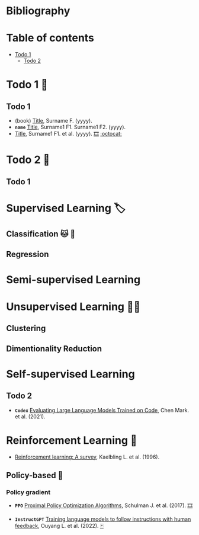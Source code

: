 # Bibliography

# Table of contents

* [Todo 1](#todo-1)
  * [Todo 2](#todo-2)

# Todo 1 :dart:

## Todo 1
* (book) [Title](https://todo.html), Surname F. (yyyy).
* **`name`** [Title](http://www.todo.pdf), Surname1 F1. Surname1 F2. (yyyy).
* [Title](http://todo.pdf), Surname1 F1. et al. (yyyy). [:film_strip:](https://www.youtube.com) [:octocat:](https://github.com/)


# Todo 2 :dart:

## Todo 1

# Supervised Learning :label:

## Classification :cat: :dog:

## Regression

# Semi-supervised Learning

# Unsupervised Learning  :person_with_probing_cane:

## Clustering

## Dimentionality Reduction

# Self-supervised Learning

## Todo 2
* **`Codex`** [Evaluating Large Language Models Trained on Code](https://arxiv.org/abs/2107.03374), Chen Mark. et al. (2021).


# Reinforcement Learning :robot:

* [Reinforcement learning: A survey](https://www.jair.org/index.php/jair/article/view/10166/24110), Kaelbling L. et al. (1996).


## Policy-based :muscle:

### Policy gradient
* **`PPO`** [Proximal Policy Optimization Algorithms](https://arxiv.org/abs/1707.06347), Schulman J. et al. (2017). [🎞️](https://www.youtube.com/watch?v=bqdjsmSoSgI)

* **`InstructGPT`** [Training language models to follow instructions with human feedback](https://arxiv.org/abs/2203.02155), Ouyang L. et al. (2022). [:black_joker:](https://github.com/openai/following-instructions-human-feedback/blob/main/model-card.md)
